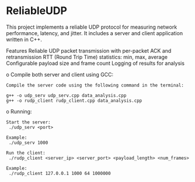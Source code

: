 # ReliableUDP
This project implements a reliable UDP protocol for measuring network performance, latency, and jitter. It includes a server and client application written in C++.

Features
Reliable UDP packet transmission with per-packet ACK and retransmission
RTT (Round Trip Time) statistics: min, max, average
Configurable payload size and frame count
Logging of results for analysis


o Compile both server and client using GCC:

    Compile the server code using the following command in the terminal:

    g++ -o udp_serv udp_serv.cpp data_analysis.cpp
    g++ -o rudp_client rudp_client.cpp data_analysis.cpp

o Running:

    Start the server:
     ./udp_serv <port>
   
    Example:
     ./udp_serv 1000

    Run the client:
     ./rudp_client <server_ip> <server_port> <payload_length> <num_frames>

    Example:
     ./rudp_client 127.0.0.1 1000 64 1000000

